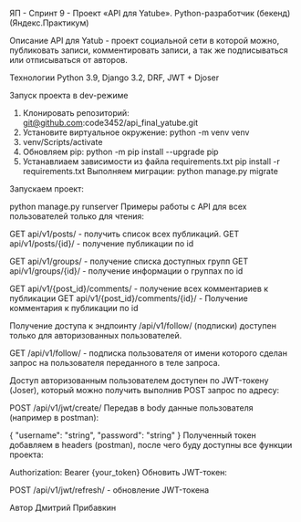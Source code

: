 ЯП - Спринт 9 - Проект «API для Yatube». Python-разработчик (бекенд) (Яндекс.Практикум)

Описание
API для Yatub - проект социальной сети в которой можно, публиковать записи, комментировать записи, а так же подписываться или отписываться от авторов.

Технологии
Python 3.9, Django 3.2, DRF, JWT + Djoser

Запуск проекта в dev-режиме
1) Клонировать репозиторий:
git@github.com:code3452/api_final_yatube.git
2) Установите виртуальное окружение:
python -m venv venv
3) venv/Scripts/activate
4) Обновляем pip: 
python -m pip install --upgrade pip
5) Устанавлиаем зависимости из файла requirements.txt
pip install -r requirements.txt
Выполняем миграции:
python manage.py migrate

Запускаем проект:

python manage.py runserver
Примеры работы с API для всех пользователей только для чтения:

GET api/v1/posts/ - получить список всех публикаций.
GET api/v1/posts/{id}/ - получение публикации по id

GET api/v1/groups/ - получение списка доступных групп
GET api/v1/groups/{id}/ - получение информации о группах по id

GET api/v1/{post_id}/comments/ - получение всех комментариев к публикации
GET api/v1/{post_id}/comments/{id}/ - Получение комментария к публикации по id

Получение доступа к эндпоинту /api/v1/follow/ (подписки) доступен только для авторизованных пользователей.

GET /api/v1/follow/ - подписка пользователя от имени которого сделан запрос
на пользователя переданного в теле запроса. 

Доступ авторизованным пользователем доступен по JWT-токену (Joser), который можно получить выполнив POST запрос по адресу:

POST /api/v1/jwt/create/
Передав в body данные пользователя (например в postman):

{
"username": "string",
"password": "string"
}
Полученный токен добавляем в headers (postman), после чего буду доступны все функции проекта:

Authorization: Bearer {your_token}
Обновить JWT-токен:

POST /api/v1/jwt/refresh/ - обновление JWT-токена

Автор Дмитрий Прибавкин

